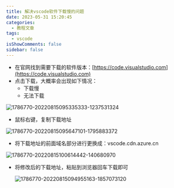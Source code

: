 ```yaml
---
title: 解决vscode软件下载慢的问题
date: 2023-05-31 15:20:45
categories:
  - 教程文章
tags:
  - vscode
isShowComments: false
sidebar: false
---
```


- 在官网找到需要下载的软件版本：[https://code.visualstudio.com](https://code.visualstudio.com)
- 点击下载，大概率会出现如下情况：
  - 下载慢
  - 无法下载

![1786770-20220815095335333-1237531324](../../../figure/1786770-20220815095335333-1237531324.png)

- 鼠标右键，复制下载地址

![1786770-20220815095647101-1795883372](../../../figure/1786770-20220815095647101-1795883372.png)

- 将下载地址的前面域名部分进行更换成：vscode.cdn.azure.cn

![1786770-20220815100614442-140680970](../../../figure/1786770-20220815100614442-140680970.png)

- 将修改后的下载地址，粘贴到浏览器回车下载即可

  ![1786770-20220815094955163-1857073120](../../../figure/1786770-20220815094955163-1857073120.png)
